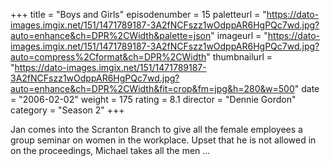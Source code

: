 +++
title = "Boys and Girls"
episodenumber = 15
paletteurl = "https://dato-images.imgix.net/151/1471789187-3A2fNCFszz1wOdppAR6HgPQc7wd.jpg?auto=enhance&ch=DPR%2CWidth&palette=json"
imageurl = "https://dato-images.imgix.net/151/1471789187-3A2fNCFszz1wOdppAR6HgPQc7wd.jpg?auto=compress%2Cformat&ch=DPR%2CWidth"
thumbnailurl = "https://dato-images.imgix.net/151/1471789187-3A2fNCFszz1wOdppAR6HgPQc7wd.jpg?auto=enhance&ch=DPR%2CWidth&fit=crop&fm=jpg&h=280&w=500"
date = "2006-02-02"
weight = 175
rating = 8.1
director = "Dennie Gordon"
category = "Season 2"
+++

Jan comes into the Scranton Branch to give all the female employees a group seminar on women in the workplace. Upset that he is not allowed in on the proceedings, Michael takes all the men ...